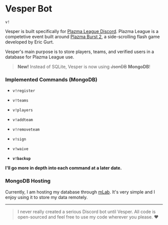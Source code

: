 ﻿# Vesper Bot

`v!`

Vesper is built specifically for [Plazma League Discord](https://discord.gg/XM4Djbd). Plazma League is a competetive event built around [Plazma Burst 2](https://plazmaburst2.com), a side-scrolling flash game developed by Eric Gurt.

Vesper's main purpose is to store players, teams, and verified users in a database for Plazma League use.

> **New!** Instead of SQLite, Vesper is now using ~~JsonDB~~ **MongoDB**!

### Implemented Commands (MongoDB)
- `v!register`
- `v!teams`
- `v!players`
- `v!addteam`
- `v!removeteam`
- `v!sign`
- `v!waive`

- **`v!backup`**

__I'll go more in depth into each command at a later date.__

### MongoDB Hosting

Currently, I am hosting my database through [mLab](https://mlab.com/). It's very simple and I enjoy using it to store my data remotely.

---

> I never really created a serious Discord bot until Vesper. All code is open-sourced and feel free to use my code wherever you please. ❤